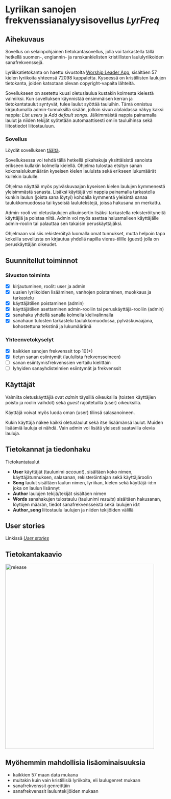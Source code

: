 # Lyriikan sanojen frekvenssianalyysisovellus *LyrFreq*

## Aihekuvaus

Sovellus on selainpohjainen tietokantasovellus, jolla voi tarkastella tällä hetkellä suomen-, englannin- ja ranskankielisten kristillisten laululyriikoiden sanafrekvenssejä.

Lyriikkatietokanta on haettu sivustolta [Worship Leader App](https://worshipleaderapp.com/en/download-song-database-opensong-openlp-and-quelea), sisältäen 57 kielen lyriikoita yhteensä 72098 kappaletta. Kyseessä on kristillisten laulujen tietokanta, joiden katsotaan olevan copyright-vapaita lähteitä.

Sovellukseen on asetettu kuusi oletuslaulua kustakin kolmesta kielestä valmiiksi. Kun sovelluksen käynnistää ensimmäisen kerran ja tietokantataulut syntyvät, tulee laulut syöttää tauluihin. Tämä onnistuu kirjautumalla admin-tunnuksilla sisään, jolloin sivun alalaidassa näkyy kaksi nappia: *List users* ja *Add default songs*. Jälkimmäistä nappia painamalla laulut ja niiden tekijät syötetään automaattisesti omiin tauluihinsa sekä liitostiedot liitostauluun.

### Sovellus

Löydät sovelluksen [täältä](https://lyrfreq.herokuapp.com/).

Sovelluksessa voi tehdä tällä hetkellä pikahakuja yksittäisistä sanoista erikseen kullakin kolmella kielellä. Ohjelma tulostaa etsityn sanan kokonaislukumäärän kyseisen kielen lauluista sekä erikseen lukumäärät kullekin laululle.

Ohjelma näyttää myös pylväskuvaajan kyseisen kielen laulujen kymmenestä yleisimmästä sanasta. Lisäksi käyttäjä voi nappia painamalla tarkastella kunkin laulun (joista sana löytyi) kohdalla kymmentä yleisintä sanaa taulukkomuodossa tai kyseisiä laulutekstejä, joissa hakusana on merkattu.

Admin-rooli voi oletuslaulujen alkuinsertin lisäksi tarkastella rekisteröityneitä käyttäjiä ja poistaa niitä. Admin voi myös asettaa haluamalleen käyttäjälle admin-roolin tai palauttaa sen takaisin peruskäyttäjäksi.

Ohjelmaan voi siis rekisteröityä luomalla omat tunnukset, mutta helpoin tapa kokeilla sovellusta on kirjautua yhdellä napilla vieras-tilille (guest) jolla on peruskäyttäjän oikeudet.

## Suunnitellut toiminnot

### Sivuston toiminta
- [x] kirjautuminen, roolit: user ja admin
- [x] uusien lyriikoiden lisääminen, vanhojen poistaminen, muokkaus ja tarkastelu
- [x] käyttäjätilien poistaminen (admin)
- [x] käyttäjätilien asettaminen admin-rooliin tai peruskäyttäjä-rooliin (admin)
- [x] sanahaku yhdellä sanalla kolmella kielivalinnalla
- [x] sanahaun tulosten tarkastelu taulukkomuodossa, pylväskuvaajana, kohostettuna tekstinä ja lukumääränä

### Yhteenvetokyselyt
- [x] kaikkien sanojen frekvenssit top 10(+)
- [x] tietyn sanan esiintymät (laululista frekvensseineen)
- [ ] sanan esiintymisfrekvenssien vertailu kielittäin
- [ ] lyhyiden sanayhdistelmien esiintymät ja frekvenssit

## Käyttäjät

Valmiita oletuskäyttäjiä ovat *admin* täysillä oikeuksilla (toisten käyttäjien poisto ja roolin vaihdot) sekä *guest* rajoitetuilla (user) oikeuksilla.

Käyttäjä voivat myös luoda oman (user) tilinsä salasanoineen.

Kukin käyttäjä näkee kaikki oletuslaulut sekä itse lisäämänsä laulut. Muiden lisäämiä lauluja ei nähdä. Vain admin voi lisätä yleisesti saatavilla olevia lauluja.

## Tietokannat ja tiedonhaku

Tietokantataulut

- **User** käyttäjät (taulunimi *account*), sisältäen koko nimen, käyttäjätunnuksen, salasanan, rekisteröintiajan sekä käyttäjäroolin
- **Song** laulut sisältäen laulun nimen, lyriikan, kielen sekä käyttäjä-id:n joka on laulun lisännyt
- **Author** laulujen tekijä/tekijät sisältäen nimen
- **Words** sanahakujen tulostaulu (taulunimi *results*) sisältäen hakusanan, löytöjen määrän, tiedot sanafrekvensseistä sekä laulujen id:t
- **Author_song** liitostaulu laulujen ja niiden tekijöiden välillä

## User stories

Linkissä [*User stories*](https://github.com/gitjms/Lyriikka-analysaattori/tree/master/documentation/user_stories.md)

## Tietokantakaavio

<img src="https://user-images.githubusercontent.com/46410240/82905018-f7724680-9f6b-11ea-803a-96fcd9aeb6b1.png" alt="release" width="466" height="578" >

## Myöhemmin mahdollisia lisäominaisuuksia

* kaikkien 57 maan data mukana
* muitakin kuin vain kristillisiä lyriikoita, eli laulugenret mukaan
 * sanafrekvenssit genreittäin
* sanafrekvenssit lauluntekijöiden mukaan
